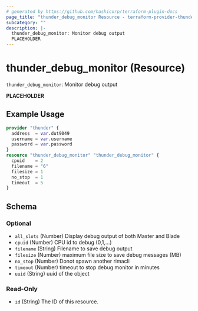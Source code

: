```yaml
---
# generated by https://github.com/hashicorp/terraform-plugin-docs
page_title: "thunder_debug_monitor Resource - terraform-provider-thunder"
subcategory: ""
description: |-
  thunder_debug_monitor: Monitor debug output
  PLACEHOLDER
---
```


# thunder_debug_monitor (Resource)

`thunder_debug_monitor`: Monitor debug output

__PLACEHOLDER__

## Example Usage

```terraform
provider "thunder" {
  address  = var.dut9049
  username = var.username
  password = var.password
}
resource "thunder_debug_monitor" "thunder_debug_monitor" {
  cpuid    = 2
  filename = "6"
  filesize = 1
  no_stop  = 1
  timeout  = 5
}
```

<!-- schema generated by tfplugindocs -->
## Schema

### Optional

- `all_slots` (Number) Display debug output of both Master and Blade
- `cpuid` (Number) CPU id to debug (0,1,...)
- `filename` (String) Filename to save debug output
- `filesize` (Number) maximum file size to save debug messages (MB)
- `no_stop` (Number) Donot spawn another rimacli
- `timeout` (Number) timeout to stop debug monitor in minutes
- `uuid` (String) uuid of the object

### Read-Only

- `id` (String) The ID of this resource.


